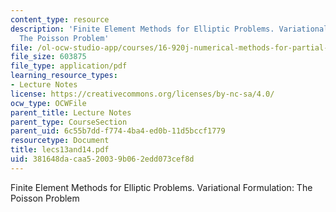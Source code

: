 ```yaml
---
content_type: resource
description: 'Finite Element Methods for Elliptic Problems. Variational Formulation:
  The Poisson Problem'
file: /ol-ocw-studio-app/courses/16-920j-numerical-methods-for-partial-differential-equations-sma-5212-spring-2003/381648dacaa520039b062edd073cef8d_lecs13and14.pdf
file_size: 603875
file_type: application/pdf
learning_resource_types:
- Lecture Notes
license: https://creativecommons.org/licenses/by-nc-sa/4.0/
ocw_type: OCWFile
parent_title: Lecture Notes
parent_type: CourseSection
parent_uid: 6c55b7dd-f774-4ba4-ed0b-11d5bccf1779
resourcetype: Document
title: lecs13and14.pdf
uid: 381648da-caa5-2003-9b06-2edd073cef8d
---
```

Finite Element Methods for Elliptic Problems. Variational Formulation: The Poisson Problem